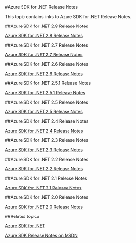 <properties 
	pageTitle="Azure SDK for .NET Release Notes" 
	description="Azure SDK for .NET Release Notes" 
	services="app-service/web" 
	documentationCenter="" 
	authors="Juliako" 
	manager="dwrede" 
	editor=""/>

<tags 
	ms.service="media-services" 
	ms.workload="media" 
	ms.tgt_pltfrm="na" 
	ms.devlang="na" 
	ms.topic="article" 
	ms.date="11/18/2015" 
	ms.author="juliako"/>



#Azure SDK for .NET Release Notes

This topic contains links to Azure SDK for .NET Release Notes. 


##Azure SDK for .NET 2.8 Release Notes

[Azure SDK for .NET 2.8 Release Notes](azure-sdk-dotnet-release-notes-2_8.md)

##Azure SDK for .NET 2.7 Release Notes

[Azure SDK for .NET 2.7 Release Notes](azure-sdk-dotnet-release-notes-2_7.md)

##Azure SDK for .NET 2.6 Release Notes

[Azure SDK for .NET 2.6 Release Notes](azure-sdk-dotnet-release-notes-2_6.md)

##Azure SDK for .NET 2.5.1 Release Notes

[Azure SDK for .NET 2.5.1 Release Notes](../app-service/app-service-release-notes.md)

##Azure SDK for .NET 2.5 Release Notes

[Azure SDK for .NET 2.5 Release Notes](https://msdn.microsoft.com/library/azure/dn873976.aspx)

##Azure SDK for .NET 2.4 Release Notes

[Azure SDK for .NET 2.4 Release Notes](https://msdn.microsoft.com/library/azure/dn794167.aspx)

##Azure SDK for .NET 2.3 Release Notes

[Azure SDK for .NET 2.3 Release Notes](https://msdn.microsoft.com/library/azure/dn655054.aspx)

##Azure SDK for .NET 2.2 Release Notes

[Azure SDK for .NET 2.2 Release Notes](https://msdn.microsoft.com/library/azure/dn459835.aspx)

##Azure SDK for .NET 2.1 Release Notes

[Azure SDK for .NET 2.1 Release Notes](https://msdn.microsoft.com/library/azure/dn407359.aspx)

##Azure SDK for .NET 2.0 Release Notes

[Azure SDK for .NET 2.0 Release Notes](https://msdn.microsoft.com/library/azure/dn169556.aspx)

##Related topics

[Azure SDK for .NET](http://azure.microsoft.com/downloads/archive-net-downloads/)

[Azure SDK Release Notes on MSDN](https://msdn.microsoft.com/library/azure/dn627519.aspx)
 